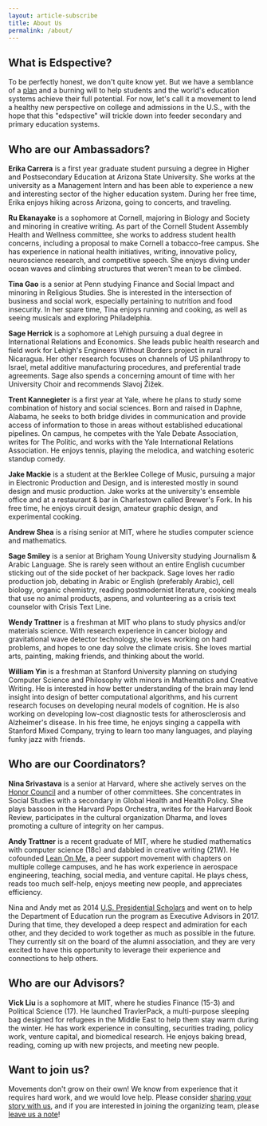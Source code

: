 ```yaml
---
layout: article-subscribe
title: About Us
permalink: /about/
---
```


## What is Edspective?

To be perfectly honest, we don't quite know yet. But we have a semblance of a <a href="/plan" target="_blank">plan</a> and a burning will to help students and the world's education systems achieve their full potential. For now, let's call it a movement to lend a healthy new perspective on college and admissions in the U.S., with the hope that this "edspective" will trickle down into feeder secondary and primary education systems.

## Who are our Ambassadors?

**Erika Carrera** is a first year graduate student pursuing a degree in Higher and Postsecondary Education at Arizona State University. She works at the university as a Management Intern and has been able to experience a new and interesting sector of the higher education system. During her free time, Erika enjoys hiking across Arizona, going to concerts, and traveling.

**Ru Ekanayake** is a sophomore at Cornell, majoring in Biology and Society and minoring in creative writing. As part of the Cornell Student Assembly Health and Wellness committee, she works to address student health concerns, including a proposal to make Cornell a tobacco-free campus. She has experience in national health initiatives, writing, innovative policy, neuroscience research, and competitive speech. She enjoys diving under ocean waves and climbing structures that weren't mean to be climbed.

**Tina Gao** is a senior at Penn studying Finance and Social Impact and minoring in Religious Studies. She is interested in the intersection of business and social work, especially pertaining to nutrition and food insecurity. In her spare time, Tina enjoys running and cooking, as well as seeing musicals and exploring Philadelphia.

**Sage Herrick** is a sophomore at Lehigh pursuing a dual degree in International Relations and Economics. She leads public health research and field work for Lehigh's Engineers Without Borders project in rural Nicaragua. Her other research focuses on channels of US philanthropy to Israel, metal additive manufacturing procedures, and preferential trade agreements. Sage also spends a concerning amount of time with her University Choir and recommends Slavoj Žižek. 

**Trent Kannegieter** is a first year at Yale, where he plans to study some combination of history and social sciences. Born and raised in Daphne, Alabama, he seeks to both bridge divides in communication and provide access of information to those in areas without established educational pipelines. On campus, he competes with the Yale Debate Association, writes for The Politic, and works with the Yale International Relations Association. He enjoys tennis, playing the melodica, and watching esoteric standup comedy.

**Jake Mackie** is a student at the Berklee College of Music, pursuing a major in Electronic Production and Design, and is interested mostly in sound design and music production. Jake works at the university's ensemble office and at a restaurant & bar in Charlestown called Brewer's Fork. In his free time, he enjoys circuit design, amateur graphic design, and experimental cooking.

**Andrew Shea** is a rising senior at MIT, where he studies computer science and mathematics. 

**Sage Smiley** is a senior at Brigham Young University studying Journalism & Arabic Language. She is rarely seen without an entire English cucumber sticking out of the side pocket of her backpack. Sage loves her radio production job, debating in Arabic or English (preferably Arabic), cell biology, organic chemistry, reading postmodernist literature, cooking meals that use no animal products, aspens, and volunteering as a crisis text counselor with Crisis Text Line. 

**Wendy Trattner** is a freshman at MIT who plans to study physics and/or materials science. With research experience in cancer biology and gravitational wave detector technology, she loves working on hard problems, and hopes to one day solve the climate crisis. She loves martial arts, painting, making friends, and thinking about the world.

**William Yin** is a freshman at Stanford University planning on studying Computer Science and Philosophy with minors in Mathematics and Creative Writing. He is interested in how better understanding of the brain may lend insight into design of better computational algorithms, and his current research focuses on developing neural models of cognition. He is also working on developing low-cost diagnostic tests for atherosclerosis and Alzheimer's disease. In his free time, he enjoys singing a cappella with Stanford Mixed Company, trying to learn too many languages, and playing funky jazz with friends. 

## Who are our Coordinators?

**Nina Srivastava** is a senior at Harvard, where she actively serves on the <a href="http://www.thecrimson.com/article/2015/9/2/college-launches-honor-code/" target="_blank">Honor Council</a> and a number of other committees. She concentrates in Social Studies with a secondary in Global Health and Health Policy. She plays bassoon in the Harvard Pops Orchestra, writes for the Harvard Book Review, participates in the cultural organization Dharma, and loves promoting a culture of integrity on her campus.

**Andy Trattner** is a recent graduate of MIT, where he studied mathematics with computer science (18c) and dabbled in creative writing (21W). He cofounded <a href="https://lean0n.me/" target="_blank">Lean On Me</a>, a peer support movement with chapters on multiple college campuses, and he has work experience in aerospace engineering, teaching, social media, and venture capital. He plays chess, reads too much self-help, enjoys meeting new people, and appreciates efficiency.

Nina and Andy met as 2014 <a href="https://en.wikipedia.org/wiki/Presidential_Scholars_Program" target="_blank">U.S. Presidential Scholars</a> and went on to help the Department of Education run the program as Executive Advisors in 2017. During that time, they developed a deep respect and admiration for each other, and they decided to work together as much as possible in the future. They currently sit on the board of the alumni association, and they are very excited to have this opportunity to leverage their experience and connections to help others.

## Who are our Advisors?

**Vick Liu** is a sophomore at MIT, where he studies Finance (15-3) and Political Science (17). He launched TravlerPack, a multi-purpose sleeping bag designed for refugees in the Middle East to help them stay warm during the winter. He has work experience in consulting, securities trading, policy work, venture capital, and biomedical research. He enjoys baking bread, reading, coming up with new projects, and meeting new people.


## Want to join us?

Movements don't grow on their own! We know from experience that it requires hard work, and we would love help. Please consider <a href="/share" target="_blank">sharing your story with us</a>, and if you are interested in joining the organizing team, please <a href="/feedback" target="_blank">leave us a note</a>!
